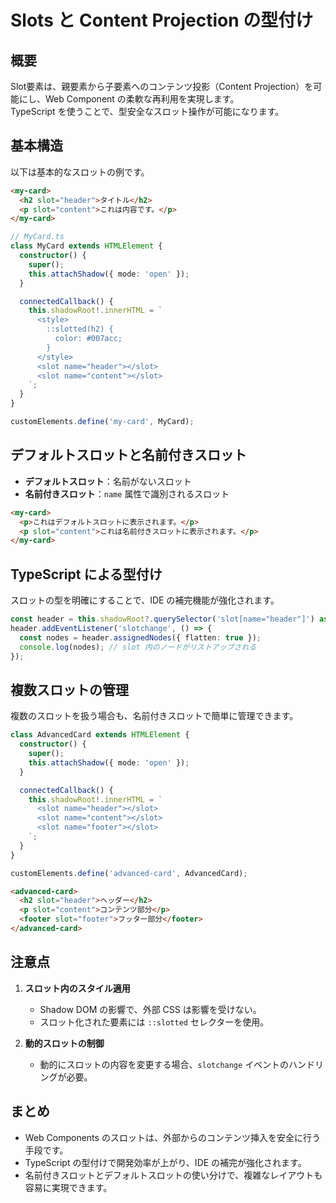 # Slots と Content Projection の型付け

## 概要
Slot要素は、親要素から子要素へのコンテンツ投影（Content Projection）を可能にし、Web Component の柔軟な再利用を実現します。  
TypeScript を使うことで、型安全なスロット操作が可能になります。

## 基本構造
以下は基本的なスロットの例です。

```html
<my-card>
  <h2 slot="header">タイトル</h2>
  <p slot="content">これは内容です。</p>
</my-card>
```

```typescript
// MyCard.ts
class MyCard extends HTMLElement {
  constructor() {
    super();
    this.attachShadow({ mode: 'open' });
  }

  connectedCallback() {
    this.shadowRoot!.innerHTML = `
      <style>
        ::slotted(h2) {
          color: #007acc;
        }
      </style>
      <slot name="header"></slot>
      <slot name="content"></slot>
    `;
  }
}

customElements.define('my-card', MyCard);
```

## デフォルトスロットと名前付きスロット
- **デフォルトスロット**：名前がないスロット
- **名前付きスロット**：`name` 属性で識別されるスロット

```html
<my-card>
  <p>これはデフォルトスロットに表示されます。</p>
  <p slot="content">これは名前付きスロットに表示されます。</p>
</my-card>
```

## TypeScript による型付け
スロットの型を明確にすることで、IDE の補完機能が強化されます。

```typescript
const header = this.shadowRoot?.querySelector('slot[name="header"]') as HTMLSlotElement;
header.addEventListener('slotchange', () => {
  const nodes = header.assignedNodes({ flatten: true });
  console.log(nodes); // slot 内のノードがリストアップされる
});
```

## 複数スロットの管理
複数のスロットを扱う場合も、名前付きスロットで簡単に管理できます。

```typescript
class AdvancedCard extends HTMLElement {
  constructor() {
    super();
    this.attachShadow({ mode: 'open' });
  }

  connectedCallback() {
    this.shadowRoot!.innerHTML = `
      <slot name="header"></slot>
      <slot name="content"></slot>
      <slot name="footer"></slot>
    `;
  }
}

customElements.define('advanced-card', AdvancedCard);
```

```html
<advanced-card>
  <h2 slot="header">ヘッダー</h2>
  <p slot="content">コンテンツ部分</p>
  <footer slot="footer">フッター部分</footer>
</advanced-card>
```

## 注意点
1. **スロット内のスタイル適用**
   - Shadow DOM の影響で、外部 CSS は影響を受けない。
   - スロット化された要素には `::slotted` セレクターを使用。

2. **動的スロットの制御**
   - 動的にスロットの内容を変更する場合、`slotchange` イベントのハンドリングが必要。

## まとめ
- Web Components のスロットは、外部からのコンテンツ挿入を安全に行う手段です。
- TypeScript の型付けで開発効率が上がり、IDE の補完が強化されます。
- 名前付きスロットとデフォルトスロットの使い分けで、複雑なレイアウトも容易に実現できます。
